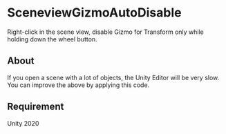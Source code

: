 # SceneviewGizmoAutoDisable
Right-click in the scene view, disable Gizmo for Transform only while holding down the wheel button.

## About
If you open a scene with a lot of objects, the Unity Editor will be very slow.
You can improve the above by applying this code.

## Requirement
Unity 2020

